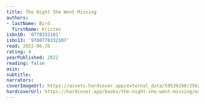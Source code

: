 ```yaml
---
title: The Night She Went Missing
authors:
- lastName: Bird
  firstName: Kristen
isbn10: '0778332101'
isbn13: '9780778332107'
read: 2022-06-26
rating: 4
yearPublished: 2022
reading: false
asin:
subtitle:
narrators:
coverImageUrl: https://assets.hardcover.app/external_data/59539200/256266da33b99d8553c6a9236f3aa6b2acdc137e.jpeg
hardcoverUrl: https://hardcover.app/books/the-night-she-went-missing/editions/30466005
---
```


